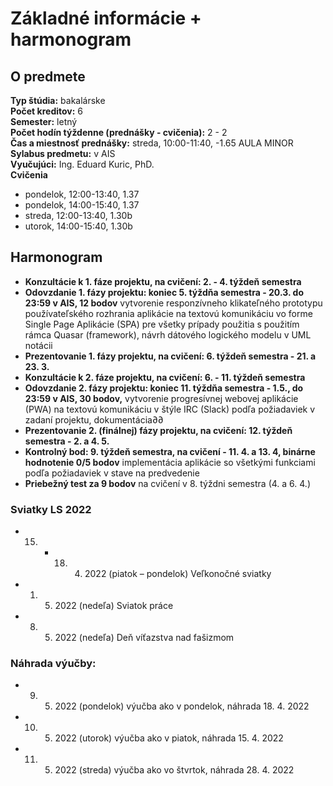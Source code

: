 # Základné informácie + harmonogram

## O predmete

**Typ štúdia:** bakalárske  
**Počet kreditov:** 6  
**Semester:** letný  
**Počet hodín týždenne (prednášky - cvičenia):** 2 - 2   
**Čas a miestnosť prednášky:**  streda, 10:00-11:40, -1.65 AULA MINOR  
**Sylabus predmetu:** v AIS  
**Vyučujúci:** Ing. Eduard Kuric, PhD.  
**Cvičenia**
* pondelok, 12:00-13:40, 1.37
* pondelok, 14:00-15:40, 1.37
* streda, 12:00-13:40, 1.30b
* utorok, 14:00-15:40, 1.30b


## Harmonogram 

* **Konzultácie k 1. fáze projektu, na cvičení: 2. - 4. týždeň semestra**
* **Odovzdanie 1. fázy projektu: koniec 5. týždňa semestra - 20.3. do 23:59 v AIS, 12 bodov** vytvorenie responzívneho klikateľného prototypu používateľského rozhrania aplikácie na textovú komunikáciu vo forme Single Page Aplikácie (SPA) pre všetky prípady použitia s použitím rámca Quasar (framework), návrh dátového logického modelu v UML notácii
* **Prezentovanie 1. fázy projektu, na cvičení: 6. týždeň semestra - 21. a 23. 3.**
* **Konzultácie k 2. fáze projektu, na cvičení: 6. - 11. týždeň semestra**
* **Odovzdanie 2. fázy projektu: koniec 11. týždňa semestra - 1.5., do 23:59 v AIS, 30 bodov,** vytvorenie progresívnej webovej aplikácie (PWA) na textovú komunikáciu v štýle IRC (Slack) podľa požiadaviek v zadaní projektu, dokumentácia∂∂
* **Prezentovanie 2. (finálnej) fázy projektu, na cvičení: 12. týždeň semestra - 2. a 4. 5.**
* **Kontrolný bod: 9. týždeň semestra, na cvičení - 11. 4. a 13. 4, binárne hodnotenie 0/5 bodov** implementácia aplikácie so všetkými funkciami podľa požiadaviek v stave na predvedenie
* **Priebežný test za 9 bodov** na cvičení v 8. týždni semestra (4. a 6. 4.) 

### Sviatky LS 2022   
* 15. - 18. 4. 2022 (piatok – pondelok) Veľkonočné sviatky  
* 1. 5. 2022 (nedeľa) Sviatok práce   
* 8. 5. 2022 (nedeľa) Deň víťazstva nad fašizmom   

### Náhrada výučby:  
* 9. 5. 2022 (pondelok) výučba ako v pondelok, náhrada 18. 4. 2022  
* 10. 5. 2022 (utorok) výučba ako v piatok, náhrada 15. 4. 2022   
* 11. 5. 2022 (streda) výučba ako vo štvrtok, náhrada 28. 4. 2022  